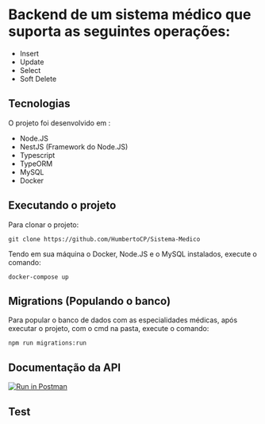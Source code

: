 

# Backend de um sistema médico que suporta as seguintes operações:
- Insert
- Update
- Select
- Soft Delete


## Tecnologias

O projeto foi desenvolvido em :
- Node.JS
- NestJS (Framework do Node.JS)
- Typescript
- TypeORM
- MySQL
- Docker


## Executando o projeto

Para clonar o projeto:

``git clone https://github.com/HumbertoCP/Sistema-Medico``

Tendo em sua máquina o Docker, Node.JS e o MySQL instalados, execute o comando:

``docker-compose up``


## Migrations (Populando o banco)

Para popular o banco de dados com as especialidades médicas, após executar o projeto, com o cmd na pasta, execute o comando:

``npm run migrations:run``


## Documentação da API

[![Run in Postman](https://run.pstmn.io/button.svg)](https://app.getpostman.com/run-collection/c2ad4cf0fb71327841b1?action=collection%2Fimport)

## Test
